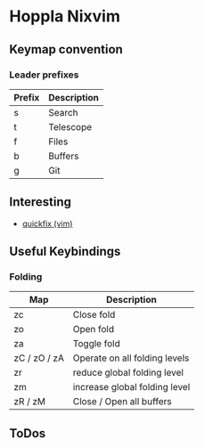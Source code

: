 # Hoppla Nixvim

## Keymap convention

### Leader prefixes

| Prefix | Description |
| --- | --- |
| <leader>s | Search |
| <leader>t | Telescope |
| <leader>f | Files |
| <leader>b | Buffers |
| <leader>g | Git |

## Interesting

- [quickfix (vim)](https://neovim.io/doc/user/quickfix.html)

## Useful Keybindings

### Folding

| Map | Description |
| --- | --- |
| zc | Close fold |
| zo | Open fold |
| za | Toggle fold |
| zC / zO / zA | Operate on all folding levels
| zr | reduce global folding level |
| zm | increase global folding level |
| zR / zM | Close / Open all buffers |

## ToDos
